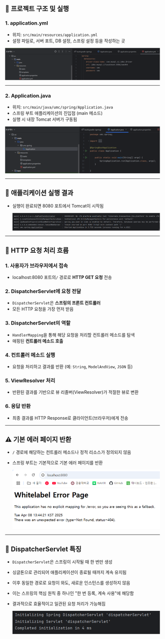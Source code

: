 ## 📁 프로젝트 구조 및 실행

### 1. application.yml

- 위치: `src/main/resources/application.yml`
- 설정 파일로, 서버 포트, DB 설정, 스프링 설정 등을 작성하는 곳

![application.yml](application_yml.png)

---

### 2. Application.java

- 위치: `src/main/java/umc/spring/Application.java`
- 스프링 부트 애플리케이션의 진입점 (main 메소드)
- 실행 시 내장 Tomcat 서버가 구동됨


![application.java](application_java.png)

---

## 🚀 애플리케이션 실행 결과

- 실행이 완료되면 8080 포트에서 Tomcat이 시작됨

  ![application_log](application_log.png)
---
## 🔄 HTTP 요청 처리 흐름
### 1. 사용자가 브라우저에서 접속
- localhost:8080 포트의`/` 경로로 **HTTP GET 요청** 전송
### 2. DispatcherServlet에 요청 전달

- `DispatcherServlet`은 **스프링의 프론트 컨트롤러**
- 모든 HTTP 요청을 가장 먼저 받음

### 3. DispatcherServlet의 역할

- `HandlerMapping`을 통해 해당 요청을 처리할 컨트롤러 메소드를 탐색
- 매핑된 **컨트롤러 메소드 호출**

### 4. 컨트롤러 메소드 실행

- 요청을 처리하고 결과를 반환 (예: `String`, `ModelAndView`, `JSON` 등)

### 5. ViewResolver 처리

- 반환된 결과를 기반으로 뷰 리졸버(ViewResolver)가 적절한 뷰로 변환

### 6. 응답 반환

- 최종 결과를 HTTP Response로 클라이언트(브라우저)에게 전송

---

## ⚠️ 기본 에러 페이지 반환

- `/` 경로에 해당하는 컨트롤러 메소드나 정적 리소스가 정의되지 않음
- 스프링 부트는 기본적으로 기본 에러 페이지를 반환


  ![localhost:8080](localhost8080.png)

---

## 📌 DispatcherServlet 특징

- `DispatcherServlet`은 스프링이 시작될 때 한 번만 생성
- 싱글톤으로 관리되어 애플리케이션이 종료될 때까지 계속 유지됨
- 이후 동일한 경로로 요청이 와도, 새로운 인스턴스를 생성하지 않음
- 이는 스프링의 핵심 원칙 중 하나인 "한 번 등록, 계속 사용"에 해당함
- 결과적으로 효율적이고 일관된 요청 처리가 가능해짐


  ![dispatcherServlet](dispatcherServlet.png)
